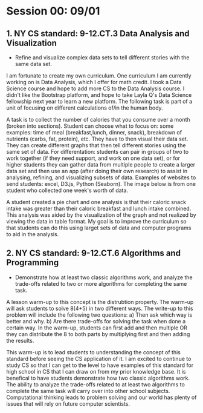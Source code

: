 # Session 00: 09/01

## 1. NY CS standard: 9-12.CT.3 Data Analysis and Visualization
* Refine and visualize complex data sets to tell different stories with the same data set. 

I am fortunate to create my own curriculum. One curriculum I am currently working on is Data Analysis, which I offer for math credit.  I took a Data Science course and hope to add more CS to the Data Analysis course.  I didn't like the Bootstrap platform, and hope to take Layla Q's Data Science fellowship next year to learn a new platform.  The following task is part of a unit of focusing on different calculations of/in the human body.

A task is to collect the number of calories that you consume over a month (broken into sections).  Student can choose what to focus on: some examples: time of meal (breakfast,lunch, dinner, snack), breakdown of nutrients (carbs, fat, protein), etc. They have to then visual their data set.  They can create different graphs that then tell different stories using the same set of data. For differentation: students can pair in groups of two to work together (if they need support, and work on one data set), or for higher students they can gather data from multiple people to create a larger data set and then use an app (after doing their own research) to assist in analysing, refining, and visualizing subsets of data.  Examples of websites to send students: excel, D3.js, Python (Seaborn).  The image below is from one student who collected one week's worth of data. 

A student created a pie chart and one analysis is that their caloric snack intake was greater than their caloric breakfast and lunch intake combined.  This analysis was aided by the visualization of the graph and not realized by viewing the data in table format.  My goal is to improve the curriculum so that students can do this using larget sets of data and computer programs to aid in the analysis. 


## 2. NY CS standard: 9-12.CT.6 Algorithms and Programming
* Demonstrate how at least two classic algorithms work, and analyze the trade-offs related to two or more algorithms for completing the same task.

A lesson warm-up to this concept is the distrubtion property. The warm-up will ask students to solve 8(4+5) in two different ways.  The write-up to this problem will include the following two questions:  a) Then ask which way is better and why.  b) Are there trade-offs for solving the task when done a certain way.  In the warm-up, students can first add and then multiple OR they can distribute the 8 to both parts by multiplying first and then adding the results.  

This warm-up is to lead students to understanding the concept of this standard before seeing the CS application of it.  I am excited to continue to study CS so that I can get to the level to have examples of this standard for high school in CS that I can draw on from my prior knowledge base.  It is benefical to have students demonstrate how two classic algorithms work. The ability to analyze the trade-offs related to at least two algorithms to complete the same task will carry over into other school subjects. Computational thinking leads to problem solving and our world has plenty of issues that will rely on future computer scientists.  

